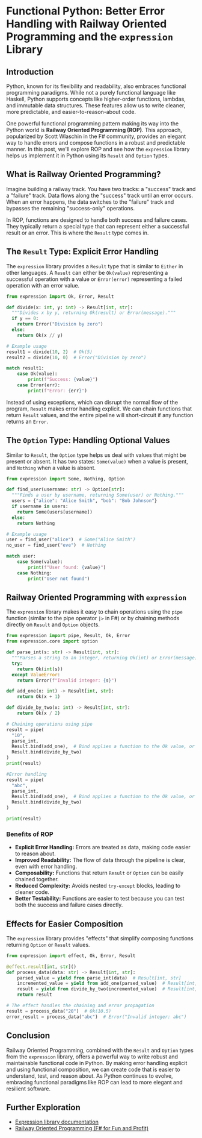 # Functional Python: Better Error Handling with Railway Oriented Programming and the `expression` Library

## Introduction

Python, known for its flexibility and readability, also embraces functional programming paradigms. While not a purely functional language like Haskell, Python supports concepts like higher-order functions, lambdas, and immutable data structures. These features allow us to write cleaner, more predictable, and easier-to-reason-about code.

One powerful functional programming pattern making its way into the Python world is **Railway Oriented Programming (ROP)**. This approach, popularized by Scott Wlaschin in the F# community, provides an elegant way to handle errors and compose functions in a robust and predictable manner. In this post, we'll explore ROP and see how the `expression` library helps us implement it in Python using its `Result` and `Option` types.

## What is Railway Oriented Programming?

Imagine building a railway track. You have two tracks: a "success" track and a "failure" track. Data flows along the "success" track until an error occurs. When an error happens, the data switches to the "failure" track and bypasses the remaining "success-only" operations.

In ROP, functions are designed to handle both success and failure cases. They typically return a special type that can represent either a successful result or an error. This is where the `Result` type comes in.

## The `Result` Type: Explicit Error Handling

The `expression` library provides a `Result` type that is similar to `Either` in other languages. A `Result` can either be `Ok(value)` representing a successful operation with a value or `Error(error)` representing a failed operation with an error value.

```python
from expression import Ok, Error, Result

def divide(x: int, y: int) -> Result[int, str]:
  """Divides x by y, returning Ok(result) or Error(message)."""
  if y == 0:
    return Error("Division by zero")
  else:
    return Ok(x // y)

# Example usage
result1 = divide(10, 2)  # Ok(5)
result2 = divide(10, 0)  # Error("Division by zero")

match result1:
    case Ok(value):
        print(f"Success: {value}")
    case Error(err):
        print(f"Error: {err}")
```

Instead of using exceptions, which can disrupt the normal flow of the program, `Result` makes error handling explicit. We can chain functions that return `Result` values, and the entire pipeline will short-circuit if any function returns an `Error`.

## The `Option` Type: Handling Optional Values

Similar to `Result`, the `Option` type helps us deal with values that might be present or absent. It has two states: `Some(value)` when a value is present, and `Nothing` when a value is absent.

```python
from expression import Some, Nothing, Option

def find_user(username: str) -> Option[str]:
  """Finds a user by username, returning Some(user) or Nothing."""
  users = {"alice": "Alice Smith", "bob": "Bob Johnson"}
  if username in users:
    return Some(users[username])
  else:
    return Nothing

# Example usage
user = find_user("alice")  # Some("Alice Smith")
no_user = find_user("eve")  # Nothing

match user:
    case Some(value):
        print(f"User found: {value}")
    case Nothing:
        print("User not found")
```

## Railway Oriented Programming with `expression`

The `expression` library makes it easy to chain operations using the `pipe` function (similar to the pipe operator `|>` in F#) or by chaining methods directly on `Result` and `Option` objects.

```python
from expression import pipe, Result, Ok, Error
from expression.core import option

def parse_int(s: str) -> Result[int, str]:
  """Parses a string to an integer, returning Ok(int) or Error(message)."""
  try:
    return Ok(int(s))
  except ValueError:
    return Error(f"Invalid integer: {s}")

def add_one(x: int) -> Result[int, str]:
    return Ok(x + 1)

def divide_by_two(x: int) -> Result[int, str]:
    return Ok(x / 2)

# Chaining operations using pipe
result = pipe(
  "10",
  parse_int,
  Result.bind(add_one),  # Bind applies a function to the Ok value, or propagates Error
  Result.bind(divide_by_two)
)
print(result)

#Error handling
result = pipe(
  "abc",
  parse_int,
  Result.bind(add_one),  # Bind applies a function to the Ok value, or propagates Error
  Result.bind(divide_by_two)
)

print(result)
```

### Benefits of ROP

*   **Explicit Error Handling:** Errors are treated as data, making code easier to reason about.
*   **Improved Readability:** The flow of data through the pipeline is clear, even with error handling.
*   **Composability:** Functions that return `Result` or `Option` can be easily chained together.
*   **Reduced Complexity:** Avoids nested `try-except` blocks, leading to cleaner code.
*   **Better Testability:** Functions are easier to test because you can test both the success and failure cases directly.

## Effects for Easier Composition

The `expression` library provides "effects" that simplify composing functions returning `Option` or `Result` values.

```python
from expression import effect, Ok, Error, Result

@effect.result[int, str]()
def process_data(data: str) -> Result[int, str]:
    parsed_value = yield from parse_int(data)  # Result[int, str]
    incremented_value = yield from add_one(parsed_value)  # Result[int, str]
    result = yield from divide_by_two(incremented_value)  # Result[int, str]
    return result

# The effect handles the chaining and error propagation
result = process_data("20")  # Ok(10.5)
error_result = process_data("abc")  # Error("Invalid integer: abc")
```

## Conclusion

Railway Oriented Programming, combined with the `Result` and `Option` types from the `expression` library, offers a powerful way to write robust and maintainable functional code in Python. By making error handling explicit and using functional composition, we can create code that is easier to understand, test, and reason about. As Python continues to evolve, embracing functional paradigms like ROP can lead to more elegant and resilient software.

## Further Exploration

*   [Expression library documentation](https://expression.readthedocs.io/)
*   [Railway Oriented Programming (F# for Fun and Profit)](https://fsharpforfunandprofit.com/rop/)
